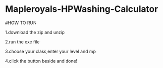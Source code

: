 # Mapleroyals-HPWashing-Calculator
#HOW TO RUN

1.download the zip and unzip

2.run the exe file

3.choose your class,enter your level and mp

4.click the button beside and done!
